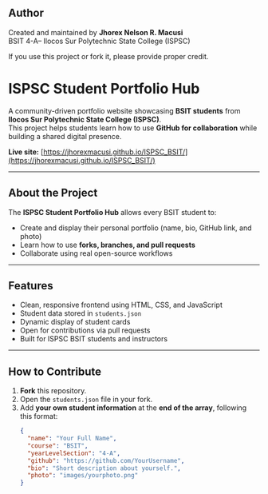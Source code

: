 ## Author
Created and maintained by **Jhorex Nelson R. Macusi**  
BSIT 4-A– Ilocos Sur Polytechnic State College (ISPSC)

If you use this project or fork it, please provide proper credit.

# ISPSC Student Portfolio Hub

A community-driven portfolio website showcasing **BSIT students** from **Ilocos Sur Polytechnic State College (ISPSC)**.  
This project helps students learn how to use **GitHub for collaboration** while building a shared digital presence.

**Live site:** [https://jhorexmacusi.github.io/ISPSC_BSIT/](https://jhorexmacusi.github.io/ISPSC_BSIT/)

---

## About the Project
The **ISPSC Student Portfolio Hub** allows every BSIT student to:
- Create and display their personal portfolio (name, bio, GitHub link, and photo)
- Learn how to use **forks, branches, and pull requests**
- Collaborate using real open-source workflows

---

## Features
- Clean, responsive frontend using HTML, CSS, and JavaScript  
- Student data stored in `students.json`  
- Dynamic display of student cards  
- Open for contributions via pull requests  
- Built for ISPSC BSIT students and instructors

---

## How to Contribute

1. **Fork** this repository.  
2. Open the `students.json` file in your fork.  
3. Add **your own student information** at the **end of the array**, following this format:
   ```json
   {
     "name": "Your Full Name",
     "course": "BSIT",
     "yearLevelSection": "4-A",
     "github": "https://github.com/YourUsername",
     "bio": "Short description about yourself.",
     "photo": "images/yourphoto.png"
   }

